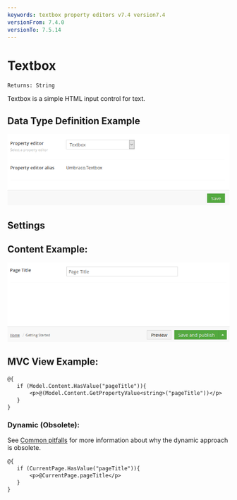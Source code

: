 ```yaml
---
keywords: textbox property editors v7.4 version7.4
versionFrom: 7.4.0
versionTo: 7.5.14
---
```


# Textbox

`Returns: String`

Textbox is a simple HTML input control for text.

## Data Type Definition Example

![Textbox Data Type Definition](images/textbox/7/Textbox-DataType.png)

## Settings

## Content Example:

![Textbox Content Example](images/textbox/7/Textbox-Content.png)

## MVC View Example:

	@{
	   if (Model.Content.HasValue("pageTitle")){
	       <p>@(Model.Content.GetPropertyValue<string>("pageTitle"))</p>
	   }
	}


### Dynamic (Obsolete):

See [Common pitfalls](https://our.umbraco.org/documentation/reference/Common-Pitfalls/#dynamics) for more information about why the dynamic approach is obsolete.

	@{
	   if (CurrentPage.HasValue("pageTitle")){
	       <p>@CurrentPage.pageTitle</p>
	   }
	}
